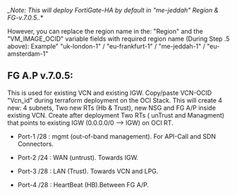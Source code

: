 

*_Note: This will deploy FortiGate-HA by default in "me-jeddah" Region & FG-v.7.0.5..**

However, you can replace the region name in the: "Region" and the "VM_IMAGE_OCID" variable fields with required region name (During Step .5 above):
Example"  "uk-london-1" / "eu-frankfurt-1" / "me-jeddah-1" / "eu-amsterdam-1"

## FG A.P v.7.0.5:

This is used for existing VCN and existing IGW.
Copy/paste VCN-OCID "Vcn_id" during terraform deployment on the OCI Stack.
This will create 4 new: 4 subnets, Two new RTs (Hb & Trust), new NSG and FG A/P inside existing VCN.
Create after deployment Two RTs ( unTrust and Managment) that points to existing IGW (0.0.0.0/0 --> IGW) on OCI RT.

* Port-1 /28 : mgmt (out-of-band management). For API-Call and SDN Connectors.  

* Port-2 /24 : WAN (untrust). Towards IGW.

* Port-3 /28 : LAN (Trust). Towards VCN and LPG.

* Port-4 /28 : HeartBeat (HB).Between FG A/P.


